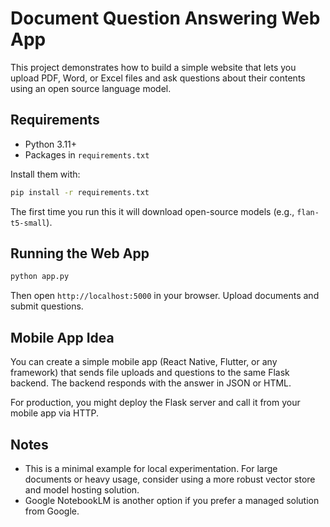 # Document Question Answering Web App

This project demonstrates how to build a simple website that lets you upload PDF, Word, or Excel files and ask questions about their contents using an open source language model.

## Requirements

- Python 3.11+
- Packages in `requirements.txt`

Install them with:

```bash
pip install -r requirements.txt
```

The first time you run this it will download open-source models (e.g., `flan-t5-small`).

## Running the Web App

```bash
python app.py
```

Then open `http://localhost:5000` in your browser. Upload documents and submit questions.

## Mobile App Idea

You can create a simple mobile app (React Native, Flutter, or any framework) that sends file uploads and questions to the same Flask backend. The backend responds with the answer in JSON or HTML.

For production, you might deploy the Flask server and call it from your mobile app via HTTP.

## Notes

- This is a minimal example for local experimentation. For large documents or heavy usage, consider using a more robust vector store and model hosting solution.
- Google NotebookLM is another option if you prefer a managed solution from Google.
